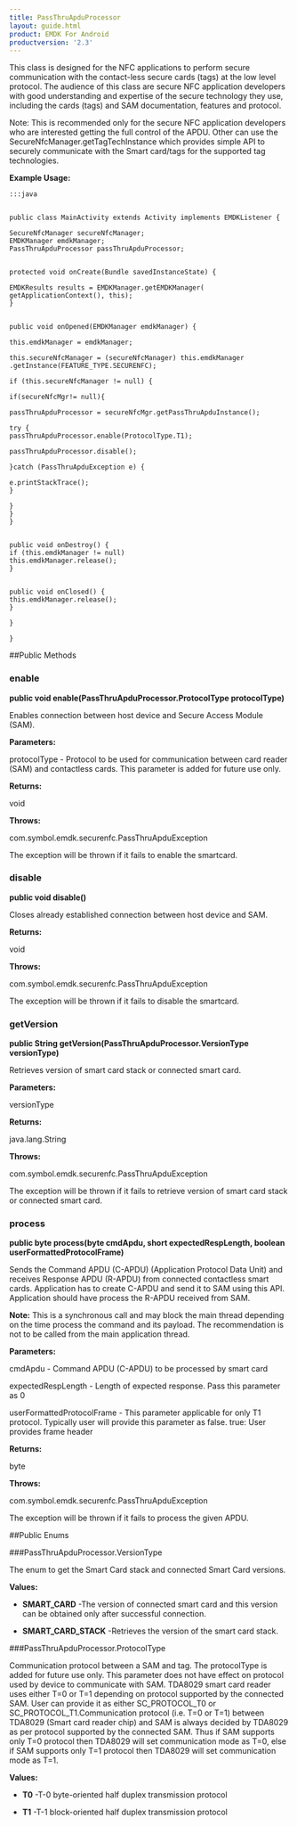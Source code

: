 ```yaml
---
title: PassThruApduProcessor
layout: guide.html
product: EMDK For Android
productversion: '2.3'
---
```


This class is designed for the NFC applications to perform secure communication with the
 contact-less secure cards (tags) at the low level protocol. The audience of this class are 
 secure NFC application developers with good understanding and expertise of the secure technology 
 they use, including the cards (tags) and SAM documentation, features and protocol. 
 
 Note: 
 This is recommended only for the secure NFC application developers who are interested getting the full control
 of the APDU. Other can use the SecureNfcManager.getTagTechInstance which provides simple API to securely
 communicate with the Smart card/tags for the supported tag technologies.
 
 

**Example Usage:**
	
	:::java	
	
	
	public class MainActivity extends Activity implements EMDKListener {
	
	SecureNfcManager secureNfcManager;
	EMDKManager emdkManager;
	PassThruApduProcessor passThruApduProcessor;
	
	
	protected void onCreate(Bundle savedInstanceState) {
	
	EMDKResults results = EMDKManager.getEMDKManager(
	getApplicationContext(), this);
	}
	
	
	public void onOpened(EMDKManager emdkManager) {
	
	this.emdkManager = emdkManager;
	
	this.secureNfcManager = (secureNfcManager) this.emdkManager
	.getInstance(FEATURE_TYPE.SECURENFC);
	
	if (this.secureNfcManager != null) {
	
	if(secureNfcMgr!= null){
	
	passThruApduProcessor = secureNfcMgr.getPassThruApduInstance();
	
	try {
	passThruApduProcessor.enable(ProtocolType.T1);
	
	passThruApduProcessor.disable();
	
	}catch (PassThruApduException e) {
	
	e.printStackTrace();
	}
	
	}
	}
	}
	
	
	public void onDestroy() {
	if (this.emdkManager != null)
	this.emdkManager.release();
	}
	
	
	public void onClosed() {
	this.emdkManager.release();
	}
	
	}
	
	}
	
	


##Public Methods

### enable

**public void enable(PassThruApduProcessor.ProtocolType protocolType)**

Enables connection between host device and Secure Access Module (SAM).

**Parameters:**

protocolType - Protocol to be used for communication between card reader
            (SAM) and contactless cards. This parameter is added for future use only.

**Returns:**

void

**Throws:**

com.symbol.emdk.securenfc.PassThruApduException

The exception will be thrown if it fails to enable the
             smartcard.

### disable

**public void disable()**

Closes already established connection between host device and SAM.

**Returns:**

void

**Throws:**

com.symbol.emdk.securenfc.PassThruApduException

The exception will be thrown if it fails to disable the
             smartcard.

### getVersion

**public String getVersion(PassThruApduProcessor.VersionType versionType)**

Retrieves version of smart card stack or connected smart card.

**Parameters:**

versionType

**Returns:**

java.lang.String

**Throws:**

com.symbol.emdk.securenfc.PassThruApduException

The exception will be thrown if it fails to retrieve version
             of smart card stack or connected smart card.

### process

**public byte process(byte cmdApdu, short expectedRespLength, boolean userFormattedProtocolFrame)**

Sends the Command APDU (C-APDU) (Application Protocol Data Unit) and
 receives Response APDU (R-APDU) from connected contactless smart cards.
 Application has to create C-APDU and send it to SAM using this API.
 Application should have process the R-APDU received from SAM.
 
 **Note:** This is a synchronous call and may block the main thread
 depending on the time process the command and its payload. The
 recommendation is not to be called from the main application thread.

**Parameters:**

cmdApdu - Command APDU (C-APDU) to be processed by smart card

expectedRespLength - Length of expected response. Pass this parameter as 0

userFormattedProtocolFrame - This parameter applicable for only T1 protocol. Typically user
            will provide this parameter as false. true: User provides
            frame header

**Returns:**

byte

**Throws:**

com.symbol.emdk.securenfc.PassThruApduException

The exception will be thrown if it fails to process the given
             APDU.

##Public Enums

###PassThruApduProcessor.VersionType

The enum to get the Smart Card stack and connected Smart Card versions.

**Values:**

* **SMART_CARD** -The version of connected smart card and this version can be obtained
 only after successful connection.

* **SMART_CARD_STACK** -Retrieves the version of the smart card stack.

###PassThruApduProcessor.ProtocolType

Communication protocol between a SAM and tag.
 The protocolType is added for future use only.
 This parameter does not have effect on protocol used by device to communicate with SAM. 
 TDA8029 smart card reader uses either T=0 or T=1 depending on protocol supported by the connected SAM. 
 User can provide it as either SC_PROTOCOL_T0 or SC_PROTOCOL_T1.Communication protocol (i.e. T=0 or T=1) 
 between TDA8029 (Smart card reader chip) and SAM is always decided by TDA8029 as per protocol supported 
 by the connected SAM. Thus if SAM supports only T=0 protocol then TDA8029 will set communication mode as T=0, 
 else if SAM supports only T=1 protocol then TDA8029 will set communication mode as T=1.

**Values:**

* **T0** -T-0 byte-oriented half duplex transmission protocol

* **T1** -T-1 block-oriented half duplex transmission protocol













